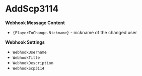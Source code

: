 # AddScp3114

**Webhook Message Content**
  - `{PlayerToChange.Nickname}` - nickname of the changed user

**Webhook Settings**
  - `WebhookUsername`
  - `WebhookTitle`
  - `WebhookDescription`
  - `WebhookScp3114`
